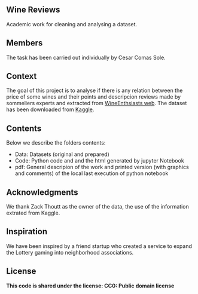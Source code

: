 <h2>Wine Reviews</h2>
Academic work for cleaning and analysing a dataset.
<h2>Members</h2>
The task has been carried out individually by Cesar Comas Sole.
<h2>Context</h2>
The goal of this project is to analyse if there is any relation between the price of some wines and their points and descripcion reviews made by sommeliers experts and extracted from <a href="https://www.winemag.com/?s=&drink_type=wine">WineEnthsiasts web</a>.
The dataset has been downloaded from <a href="https://www.kaggle.com/zynicide/wine-reviews">Kaggle</a>.
<h2>Contents</h2>
<p>Below we describe the folders contents:</p>
<p><ul>
  <li>Data: Datasets (original and prepared)</li>
  <li>Code: Python code and and the html generated by jupyter Notebook</li>
  <li>pdf: General descripion of the work and printed version (with graphics and comments) of the local last execution of python notebook</li>
</ul></p>
<h2>Acknowledgments</h2>
We thank <a =href="https://www.linkedin.com/in/zack-thoutt-57275655/">Zack Thoutt</a> as the owner of the data, the use of the information extrated from Kaggle.
<h2>Inspiration</h2>
We have been inspired by a friend startup who created a service to expand the Lottery gaming into neighborhood associations.
<h2>License</h2>
<p><b>This code is shared under the license: CC0: Public domain license</b></p>
